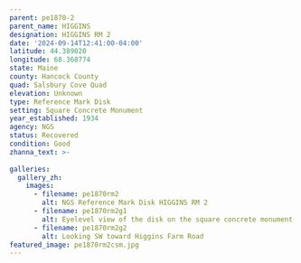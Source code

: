 ```yaml
---
parent: pe1870-2
parent_name: HIGGINS
designation: HIGGINS RM 2
date: '2024-09-14T12:41:00-04:00'
latitude: 44.389020
longitude: 68.368774
state: Maine
county: Hancock County
quad: Salsbury Cove Quad
elevation: Unknown
type: Reference Mark Disk
setting: Square Concrete Monument
year_established: 1934
agency: NGS
status: Recovered
condition: Good  
zhanna_text: >-
 
galleries:
  gallery_zh:
    images:
      - filename: pe1870rm2
        alt: NGS Reference Mark Disk HIGGINS RM 2
      - filename: pe1870rm2g1
        alt: Eyelevel view of the disk on the square concrete monument
      - filename: pe1870rm2g2
        alt: Looking SW toward Higgins Farm Road
featured_image: pe1870rm2csm.jpg
---
```

